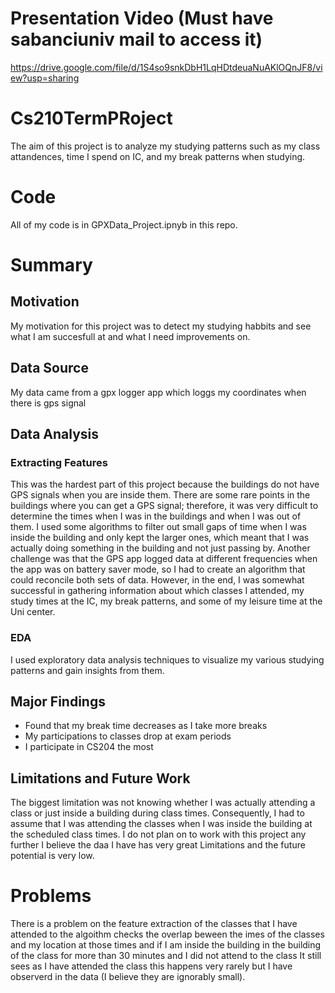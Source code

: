 # Presentation Video (Must have sabanciuniv mail to access it)
https://drive.google.com/file/d/1S4so9snkDbH1LqHDtdeuaNuAKlOQnJF8/view?usp=sharing
# Cs210TermPRoject
The aim of this project is to analyze my studying patterns such as my class attandences, time I spend on IC, and my break patterns when studying.
# Code
All of my code is in GPXData_Project.ipnyb in this repo.

# Summary

## Motivation
My motivation for this project was to detect my studying habbits and see what I am succesfull at and what I need improvements on.
## Data Source
My data came from a gpx logger app which loggs my coordinates when there is gps signal
## Data Analysis
### Extracting Features
This was the hardest part of this project because the buildings do not have GPS signals when you are inside them. There are some rare points in the buildings where you can get a GPS signal; therefore, it was very difficult to determine the times when I was in the buildings and when I was out of them. I used some algorithms to filter out small gaps of time when I was inside the building and only kept the larger ones, which meant that I was actually doing something in the building and not just passing by. Another challenge was that the GPS app logged data at different frequencies when the app was on battery saver mode, so I had to create an algorithm that could reconcile both sets of data. However, in the end, I was somewhat successful in gathering information about which classes I attended, my study times at the IC, my break patterns, and some of my leisure time at the Uni center.
### EDA
I used exploratory data analysis techniques to visualize my various studying patterns and gain insights from them.
## Major Findings
  - Found that my break time decreases as I take more breaks
  - My participations to classes drop at exam periods
  - I participate in CS204 the most
## Limitations and Future Work
The biggest limitation was not knowing whether I was actually attending a class or just inside a building during class times. Consequently, I had to assume that I was attending the classes when I was inside the building at the scheduled class times. I do not plan on to work with this project any further I believe the daa I have has very great Limitations and the future potential is very low.
# Problems
There is a problem on the feature extraction of the classes that I have attended to the algoithm checks the overlap beween the imes of the classes and my location at those times and if I am inside the building in the building of the class for more than 30 minutes and I did not attend to the class It still sees as I have attended the class this happens very rarely but I have observerd in the data (I believe they are ignorably small).



